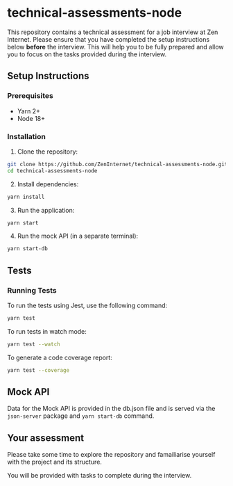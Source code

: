# technical-assessments-node

This repository contains a technical assessment for a job interview at Zen Internet. Please ensure that you have completed the setup instructions below **before** the interview. This will help you to be fully prepared and allow you to focus on the tasks provided during the interview.

## Setup Instructions

### Prerequisites

- Yarn 2+
- Node 18+

### Installation

1. Clone the repository:
  ```sh
  git clone https://github.com/ZenInternet/technical-assessments-node.git
  cd technical-assessments-node
  ```

2. Install dependencies:
  ```sh
  yarn install
  ```

3. Run the application:
  ```sh
  yarn start
  ```

4. Run the mock API (in a separate terminal): 
  ```sh
  yarn start-db
  ```

## Tests

### Running Tests

To run the tests using Jest, use the following command:

```sh
yarn test
```

To run tests in watch mode:

```sh
yarn test --watch
```

To generate a code coverage report:

```sh
yarn test --coverage
```

## Mock API
Data for the Mock API is provided in the db.json file and is served via the `json-server` package and `yarn start-db` command. 

## Your assessment

Please take some time to explore the repository and famailiarise yourself with the project and its structure.

You will be provided with tasks to complete during the interview. 

